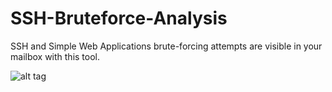 # SSH-Bruteforce-Analysis
SSH and Simple Web Applications brute-forcing attempts are visible in your mailbox with this tool.

![alt tag](https://s4.postimg.org/6rteg0zzx/Whats_App_Image_2017_02_16_at_21_24_43.jpg)
